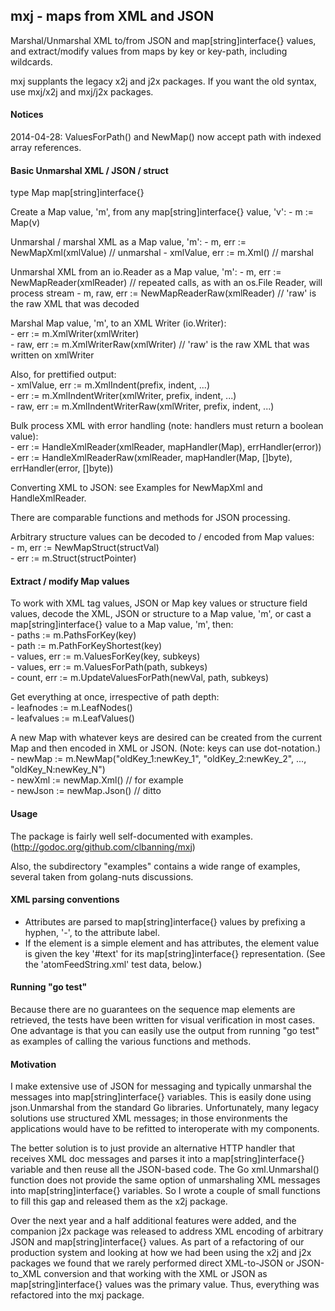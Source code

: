 <h2>mxj - maps from XML and JSON</h2>
Marshal/Unmarshal XML to/from JSON and map[string]interface{} values, and extract/modify values from maps by key or key-path, including wildcards.  

mxj supplants the legacy x2j and j2x packages. If you want the old syntax, use mxj/x2j and mxj/j2x packages.

<h4>Notices</h4>
   2014-04-28: ValuesForPath() and NewMap() now accept path with indexed array references.

<h4>Basic Unmarshal XML / JSON / struct</h4>
   type Map map[string]interface{}

   Create a Map value, 'm', from any map[string]interface{} value, 'v':
      - m := Map(v)

   Unmarshal / marshal XML as a Map value, 'm':
      - m, err := NewMapXml(xmlValue) // unmarshal
      - xmlValue, err := m.Xml()      // marshal

   Unmarshal XML from an io.Reader as a Map value, 'm':
      - m, err := NewMapReader(xmlReader)         // repeated calls, as with an os.File Reader, will process stream
      - m, raw, err := NewMapReaderRaw(xmlReader) // 'raw' is the raw XML that was decoded

   Marshal Map value, 'm', to an XML Writer (io.Writer):<br>
      - err := m.XmlWriter(xmlWriter)<br>
      - raw, err := m.XmlWriterRaw(xmlWriter) // 'raw' is the raw XML that was written on xmlWriter
	
   Also, for prettified output:<br>
      - xmlValue, err := m.XmlIndent(prefix, indent, ...)<br>
      - err := m.XmlIndentWriter(xmlWriter, prefix, indent, ...)<br>
      - raw, err := m.XmlIndentWriterRaw(xmlWriter, prefix, indent, ...)

   Bulk process XML with error handling (note: handlers must return a boolean value):<br>
      - err := HandleXmlReader(xmlReader, mapHandler(Map), errHandler(error))<br>
      - err := HandleXmlReaderRaw(xmlReader, mapHandler(Map, []byte), errHandler(error, []byte))

   Converting XML to JSON: see Examples for NewMapXml and HandleXmlReader.

   There are comparable functions and methods for JSON processing.

   Arbitrary structure values can be decoded to / encoded from Map values:<br>
      - m, err := NewMapStruct(structVal)<br>
      - err := m.Struct(structPointer)

<h4>Extract / modify Map values</h4>
   To work with XML tag values, JSON or Map key values or structure field values, decode the XML, JSON
   or structure to a Map value, 'm', or cast a map[string]interface{} value to a Map value, 'm', then:<br>
      - paths := m.PathsForKey(key)<br>
      - path := m.PathForKeyShortest(key)<br>
      - values, err := m.ValuesForKey(key, subkeys)<br>
      - values, err := m.ValuesForPath(path, subkeys)<br>
      - count, err := m.UpdateValuesForPath(newVal, path, subkeys)

   Get everything at once, irrespective of path depth:<br>
      - leafnodes := m.LeafNodes()<br>
      - leafvalues := m.LeafValues()

   A new Map with whatever keys are desired can be created from the current Map and then encoded in XML
   or JSON. (Note: keys can use dot-notation.)<br>
      - newMap := m.NewMap("oldKey_1:newKey_1", "oldKey_2:newKey_2", ..., "oldKey_N:newKey_N")<br>
      - newXml := newMap.Xml()   // for example<br>
      - newJson := newMap.Json() // ditto<br>

<h4>Usage</h4>

The package is fairly well self-documented with examples. (http://godoc.org/github.com/clbanning/mxj)

Also, the subdirectory "examples" contains a wide range of examples, several taken from golang-nuts discussions.

<h4>XML parsing conventions</h4>

   - Attributes are parsed to map[string]interface{} values by prefixing a hyphen, '-',
     to the attribute label.
   - If the element is a simple element and has attributes, the element value
     is given the key '#text' for its map[string]interface{} representation.  (See
     the 'atomFeedString.xml' test data, below.)

<h4>Running "go test"</h4>

Because there are no guarantees on the sequence map elements are retrieved, the tests have been 
written for visual verification in most cases.  One advantage is that you can easily use the 
output from running "go test" as examples of calling the various functions and methods.

<h4>Motivation</h4>

I make extensive use of JSON for messaging and typically unmarshal the messages into
map[string]interface{} variables.  This is easily done using json.Unmarshal from the
standard Go libraries.  Unfortunately, many legacy solutions use structured
XML messages; in those environments the applications would have to be refitted to
interoperate with my components.

The better solution is to just provide an alternative HTTP handler that receives
XML doc messages and parses it into a map[string]interface{} variable and then reuse
all the JSON-based code.  The Go xml.Unmarshal() function does not provide the same
option of unmarshaling XML messages into map[string]interface{} variables. So I wrote
a couple of small functions to fill this gap and released them as the x2j package.

Over the next year and a half additional features were added, and the companion j2x
package was released to address XML encoding of arbitrary JSON and map[string]interface{}
values.  As part of a refactoring of our production system and looking at how we had been
using the x2j and j2x packages we found that we rarely performed direct XML-to-JSON or
JSON-to_XML conversion and that working with the XML or JSON as map[string]interface{}
values was the primary value.  Thus, everything was refactored into the mxj package.


